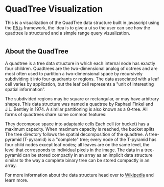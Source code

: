 # QuadTree Visualization

This is a visualization of the QuadTree data structure built in javascript using the [P5.js](https://p5js.org) framework, the idea is to give a ui so the user can see how the quadtree is structured and a simple range query vizualization.

#
## About the QuadTree
A quadtree is a tree data structure in which each internal node has exactly four children. Quadtrees are the two-dimensional analog of octrees and are most often used to partition a two-dimensional space by recursively subdividing it into four quadrants or regions. The data associated with a leaf cell varies by application, but the leaf cell represents a "unit of interesting spatial information".

The subdivided regions may be square or rectangular, or may have arbitrary shapes. This data structure was named a quadtree by Raphael Finkel and J.L. Bentley in 1974. A similar partitioning is also known as a Q-tree. All forms of quadtrees share some common features:

They decompose space into adaptable cells
Each cell (or bucket) has a maximum capacity. When maximum capacity is reached, the bucket splits
The tree directory follows the spatial decomposition of the quadtree.
A tree-pyramid (T-pyramid) is a "complete" tree; every node of the T-pyramid has four child nodes except leaf nodes; all leaves are on the same level, the level that corresponds to individual pixels in the image. The data in a tree-pyramid can be stored compactly in an array as an implicit data structure similar to the way a complete binary tree can be stored compactly in an array.

For more information about the data structure head over to [Wikipedia](https://en.wikipedia.org/wiki/Quadtree) and learn more.
